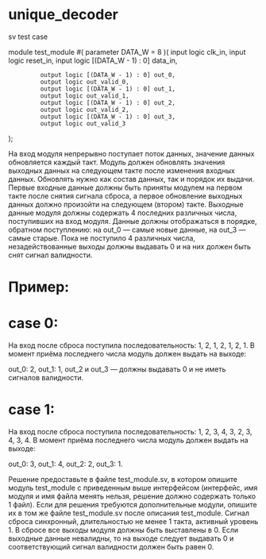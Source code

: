 # unique_decoder
sv test case

module test_module #( 
             parameter DATA_W = 8 
)(
             input logic clk_in, 
             input logic reset_in, 
             input logic [(DATA_W - 1) : 0] data_in, 

             output logic [(DATA_W - 1) : 0] out_0, 
             output logic out_valid_0, 
             output logic [(DATA_W - 1) : 0] out_1, 
             output logic out_valid_1, 
             output logic [(DATA_W - 1) : 0] out_2, 
             output logic out_valid_2, 
             output logic [(DATA_W - 1) : 0] out_3, 
             output logic out_valid_3 
); 

На вход модуля непрерывно поступает поток данных, значение данных обновляется каждый такт. Модуль должен обновлять значения выходных данных на следующем такте после изменения входных данных. Обновлять нужно как состав данных, так и порядок их выдачи.
Первые входные данные должны быть приняты модулем на первом такте после снятия сигнала сброса, а первое обновление выходных данных должно произойти на следующем (втором) такте.
Выходные данные модуля должны содержать 4 последних различных числа, поступивших на вход модуля. Данные должны отображаться в порядке, обратном поступлению: на out_0 — самые новые данные, на out_3 — самые старые. Пока не поступило 4 различных числа, незадействованные выходы должны выдавать 0 и на них должен быть снят сигнал валидности.

# Пример:

# case 0:
На вход после сброса поступила последовательность: 1, 2, 1, 2, 1, 2, 1.
В момент приёма последнего числа модуль должен выдать на выходе:

out_0: 2,
out_1: 1,
out_2 и out_3 — должны выдавать 0 и не иметь сигналов валидности.

# case 1:
На вход после сброса поступила последовательность: 1, 2, 3, 4, 3, 2, 3, 4, 3, 4.
В момент приёма последнего числа модуль должен выдать на выходе:

out_0: 3,
out_1: 4,
out_2: 2,
out_3: 1.
 
Решение предоставьте в файле test_module.sv, в котором опишите модуль test_module с приведенным выше интерфейсом (интерфейс, имя модуля и имя файла менять нельзя, решение должно содержать только 1 файл).
Если для решения требуются дополнительные модули, опишите их в том же файле test_module.sv после описания test_module.
Сигнал сброса синхронный, длительностью не менее 1 такта, активный уровень 1.
В сбросе все выходы модуля должны быть выставлены в 0.
Если выходные данные невалидны, то на выходе следует выдавать 0 и соответствующий сигнал валидности должен быть равен 0.
